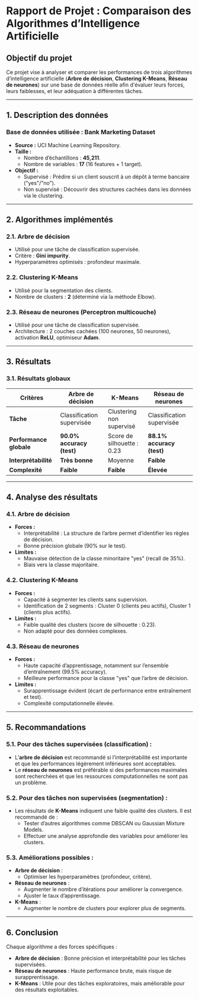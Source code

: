 # Rapport de Projet : Comparaison des Algorithmes d’Intelligence Artificielle

## Objectif du projet
Ce projet vise à analyser et comparer les performances de trois algorithmes d’intelligence artificielle (**Arbre de décision**, **Clustering K-Means**, **Réseau de neurones**) sur une base de données réelle afin d'évaluer leurs forces, leurs faiblesses, et leur adéquation à différentes tâches.

---

## 1. Description des données

### Base de données utilisée : Bank Marketing Dataset
- **Source :** UCI Machine Learning Repository.
- **Taille :**
  - Nombre d’échantillons : **45,211**.
  - Nombre de variables : **17** (16 features + 1 target).
- **Objectif :**
  - Supervisé : Prédire si un client souscrit à un dépôt à terme bancaire ("yes"/"no").
  - Non supervisé : Découvrir des structures cachées dans les données via le clustering.

---

## 2. Algorithmes implémentés

### 2.1. Arbre de décision
- Utilisé pour une tâche de classification supervisée.
- Critère : **Gini impurity**.
- Hyperparamètres optimisés : profondeur maximale.

### 2.2. Clustering K-Means
- Utilisé pour la segmentation des clients.
- Nombre de clusters : **2** (déterminé via la méthode Elbow).

### 2.3. Réseau de neurones (Perceptron multicouche)
- Utilisé pour une tâche de classification supervisée.
- Architecture : 2 couches cachées (100 neurones, 50 neurones), activation **ReLU**, optimiseur **Adam**.

---

## 3. Résultats

### 3.1. Résultats globaux

| **Critères**                | **Arbre de décision**         | **K-Means**                | **Réseau de neurones**       |
|-----------------------------|-------------------------------|----------------------------|------------------------------|
| **Tâche**                  | Classification supervisée     | Clustering non supervisé   | Classification supervisée    |
| **Performance globale**    | **90.0% accuracy (test)**     | Score de silhouette : 0.23 | **88.1% accuracy (test)**    |
| **Interprétabilité**       | **Très bonne**                | Moyenne                   | **Faible**                  |
| **Complexité**             | **Faible**                   | **Faible**                | **Élevée**                  |

---

## 4. Analyse des résultats

### 4.1. Arbre de décision
- **Forces :**
  - Interprétabilité : La structure de l’arbre permet d’identifier les règles de décision.
  - Bonne précision globale (90% sur le test).
- **Limites :**
  - Mauvaise détection de la classe minoritaire "yes" (recall de 35%).
  - Biais vers la classe majoritaire.

### 4.2. Clustering K-Means
- **Forces :**
  - Capacité à segmenter les clients sans supervision.
  - Identification de 2 segments : Cluster 0 (clients peu actifs), Cluster 1 (clients plus actifs).
- **Limites :**
  - Faible qualité des clusters (score de silhouette : 0.23).
  - Non adapté pour des données complexes.

### 4.3. Réseau de neurones
- **Forces :**
  - Haute capacité d’apprentissage, notamment sur l’ensemble d’entraînement (99.5% accuracy).
  - Meilleure performance pour la classe "yes" que l’arbre de décision.
- **Limites :**
  - Surapprentissage évident (écart de performance entre entraînement et test).
  - Complexité computationnelle élevée.

---

## 5. Recommandations

### 5.1. Pour des tâches supervisées (classification) :
- L’**arbre de décision** est recommandé si l’interprétabilité est importante et que les performances légèrement inférieures sont acceptables.
- Le **réseau de neurones** est préférable si des performances maximales sont recherchées et que les ressources computationnelles ne sont pas un problème.

### 5.2. Pour des tâches non supervisées (segmentation) :
- Les résultats de **K-Means** indiquent une faible qualité des clusters. Il est recommandé de :
  - Tester d’autres algorithmes comme DBSCAN ou Gaussian Mixture Models.
  - Effectuer une analyse approfondie des variables pour améliorer les clusters.

### 5.3. Améliorations possibles :
- **Arbre de décision** :
  - Optimiser les hyperparamètres (profondeur, critère).
- **Réseau de neurones** :
  - Augmenter le nombre d’itérations pour améliorer la convergence.
  - Ajuster le taux d’apprentissage.
- **K-Means** :
  - Augmenter le nombre de clusters pour explorer plus de segments.

---

## 6. Conclusion
Chaque algorithme a des forces spécifiques :
- **Arbre de décision** : Bonne précision et interprétabilité pour les tâches supervisées.
- **Réseau de neurones** : Haute performance brute, mais risque de surapprentissage.
- **K-Means** : Utile pour des tâches exploratoires, mais améliorable pour des résultats exploitables.
